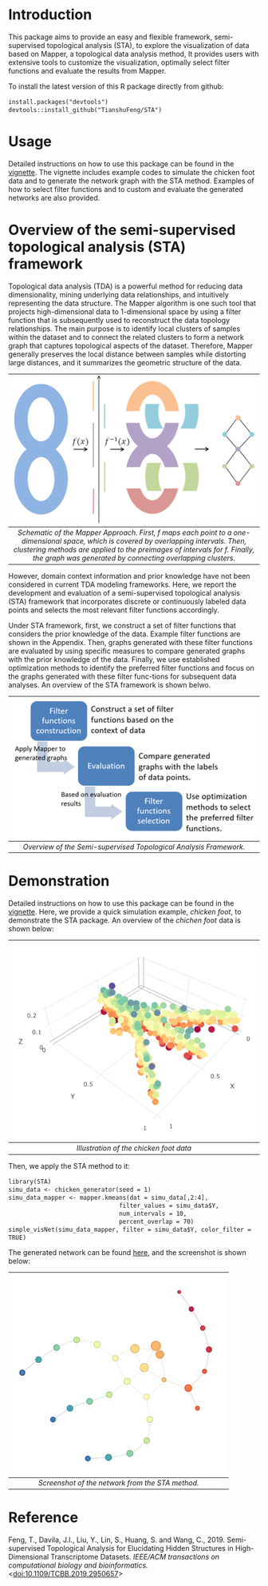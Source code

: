 # Introduction

This package aims to provide an easy and flexible framework, semi-supervised topological analysis (STA), to explore the visualization of data based on Mapper, a topological data analysis method, It provides users with extensive tools to customize the visualization, optimally select filter functions and evaluate the results from Mapper.

To install the latest version of this R package directly from github:
```
install.packages("devtools")
devtools::install_github("TianshuFeng/STA")
```

# Usage
Detailed instructions on how to use this package can be found in the [vignette](https://tianshufeng.github.io/STA/articles/STA.html). The vignette includes example codes to simulate the chicken foot data and to generate the network graph with the STA method. Examples of how to select filter functions and to custom and evaluate the generated networks are also provided.

# Overview of the semi-supervised topological analysis (STA) framework

Topological data analysis (TDA) is a powerful method for reducing data dimensionality, mining underlying data relationships, and intuitively representing the data structure. 
The Mapper algorithm is one such tool that projects high-dimensional data to 1-dimensional space by using a filter function that is subsequently used to reconstruct the data topology relationships. 
The main purpose is to identify local clusters of samples within the dataset and to connect the related clusters to form a network graph that captures topological aspects of the dataset. Therefore, Mapper generally preserves the local distance between samples while distorting large distances, and it summarizes the geometric structure of the data.


| ![Illustrate](man/figures/Illustrate.png) | 
|:--:| 
| *Schematic of the Mapper Approach. First, f maps each point to a one-dimensional space, which is covered by overlapping intervals. Then, clustering methods are applied to the preimages of intervals for f. Finally, the graph was generated by connecting overlapping clusters.* |


However, domain context information and prior knowledge have not been considered in current TDA modeling frameworks. Here, we report the development and evaluation of a semi-supervised topological analysis (STA) framework that incorporates discrete or continuously labeled data points and selects the most relevant filter functions accordingly. 

Under STA framework, first, we construct a set of filter functions that considers the prior knowledge of the data. Example filter functions are shown in the Appendix. Then, graphs generated with these filter functions are evaluated by using specific measures to compare generated graphs with the prior knowledge of the data. Finally, we use established optimization methods to identify the preferred filter functions and focus on the graphs generated with these filter func-tions for subsequent data analyses. An overview of the STA framework is shown belwo. 

| ![Overview](man/figures/Overview.png) | 
|:--:| 
| *Overview of the Semi-supervised Topological Analysis Framework.* |


# Demonstration

Detailed instructions on how to use this package can be found in the [vignette](https://tianshufeng.github.io/STA/articles/STA.html). Here, we provide a quick simulation example, _chicken foot_, to demonstrate the STA package. An overview of the _chichen foot_ data is shown below:

| ![Illustration](man/figures/Chichen_foot.png) | 
|:--:| 
| *Illustration of the _chicken foot_ data* |

Then, we apply the STA method to it:
```
library(STA)
simu_data <- chicken_generator(seed = 1)
simu_data_mapper <- mapper.kmeans(dat = simu_data[,2:4],
                               filter_values = simu_data$Y,
                               num_intervals = 10,
                               percent_overlap = 70)
simple_visNet(simu_data_mapper, filter = simu_data$Y, color_filter = TRUE)
```
The generated network can be found  [here](vignettes/network.html), and the screenshot is shown below:

| ![Screenshot](man/figures/Res_chicken_foot.png) | 
|:--:| 
| *Screenshot of the network from the STA method.* |



# Reference

Feng, T., Davila, J.I., Liu, Y., Lin, S., Huang, S. and Wang, C., 2019. Semi-supervised Topological Analysis for Elucidating Hidden Structures in High-Dimensional Transcriptome Datasets. _IEEE/ACM transactions on computational biology and bioinformatics._ <[doi:10.1109/TCBB.2019.2950657](https://doi.org/10.1109/TCBB.2019.2950657)>
